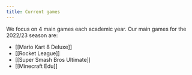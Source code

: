 ```yaml
---
title: Current games
---
```


We focus on 4 main games each academic year. Our main games for the 2022/23 season are:

- [[Mario Kart 8 Deluxe]]
- [[Rocket League]]
- [[Super Smash Bros Ultimate]]
- [[Minecraft Edu]]
